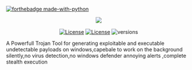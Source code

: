 [![forthebadge made-with-python](http://ForTheBadge.com/images/badges/made-with-python.svg)](https://www.python.org/)


<p align="center"><img align="center" src="https://github.com/MedAmineFouzai/WADOG2/blob/master/wadog.png"></p>

<p align="center">

<a href="https://github.com/wasmerio/wasmer/blob/master/LICENSE">
    <img src="https://img.shields.io/badge/License-Zlib-lightgrey.svg" alt="License" valign="middle"></a>
<a href="https://github.com/wasmerio/wasmer/blob/master/LICENSE">
    <img src="https://img.shields.io/badge/License-GPL%20v2-blue.svg" alt="License" valign="middle"></a>   
 <img src="https://camo.githubusercontent.com/ba2171fe9ab58bba2f169b740c35c26bd3cb4241/68747470733a2f2f696d672e736869656c64732e696f2f707970692f707976657273696f6e732f70796261646765732e737667" alt="versions" data-canonical-src="https://img.shields.io/pypi/pyversions/pybadges.svg" valign="middle" >
    
    
</p>

A Powerfull Trojan Tool  for generating exploitable and executable undetectable payloads on windows,capebale to work on the background silently,no virus detection,no  windows defender annoying alerts ,complete stealth execution 
